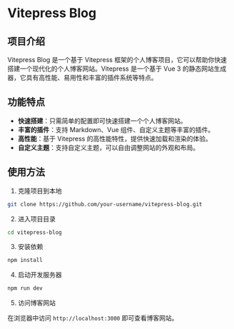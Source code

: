 # Vitepress Blog

## 项目介绍

Vitepress Blog 是一个基于 Vitepress 框架的个人博客项目，它可以帮助你快速搭建一个现代化的个人博客网站。Vitepress 是一个基于 Vue 3 的静态网站生成器，它具有高性能、易用性和丰富的插件系统等特点。

## 功能特点

- **快速搭建**：只需简单的配置即可快速搭建一个个人博客网站。
- **丰富的插件**：支持 Markdown、Vue 组件、自定义主题等丰富的插件。
- **高性能**：基于 Vitepress 的高性能特性，提供快速加载和渲染的体验。
- **自定义主题**：支持自定义主题，可以自由调整网站的外观和布局。

## 使用方法

1. 克隆项目到本地

```bash
git clone https://github.com/your-username/vitepress-blog.git
```

2. 进入项目目录

```bash
cd vitepress-blog
```

3. 安装依赖

```bash
npm install
```

4. 启动开发服务器

```bash
npm run dev
```

5. 访问博客网站

在浏览器中访问 `http://localhost:3000` 即可查看博客网站。
